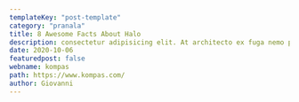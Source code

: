 ```yaml
---
templateKey: "post-template"
category: "pranala"
title: 8 Awesome Facts About Halo
description: consectetur adipisicing elit. At architecto ex fuga nemo perspiciatis molestiae quos doloribus sequi laudantium soluta!
date: 2020-10-06
featuredpost: false
webname: kompas
path: https://www.kompas.com/
author: Giovanni
---
```

